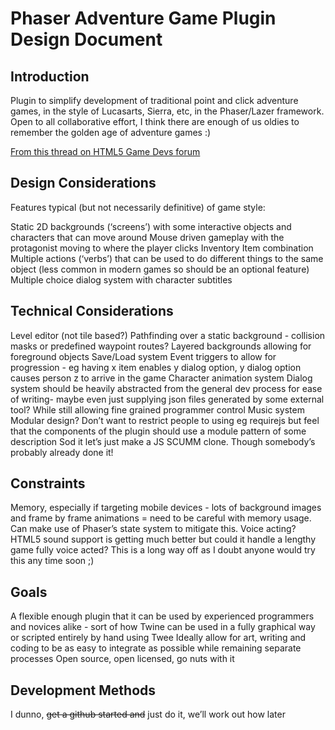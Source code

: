 Phaser Adventure Game Plugin Design Document
============================================
Introduction
------------
Plugin to simplify development of traditional point and click adventure games, in the style of Lucasarts, Sierra, etc, in the Phaser/Lazer framework. Open to all collaborative effort, I think there are enough of us oldies to remember the golden age of adventure games :)

[From this thread on HTML5 Game Devs forum](http://www.html5gamedevs.com/topic/3612-anyone-working-on-a-point-and-click-adventure)

Design Considerations
---------------------
Features typical (but not necessarily definitive) of game style:

Static 2D backgrounds (‘screens’) with some interactive objects and characters that can move around
Mouse driven gameplay with the protagonist moving to where the player clicks
Inventory
Item combination
Multiple actions (‘verbs’) that can be used to do different things to the same object (less common in modern games so should be an optional feature)
Multiple choice dialog system with character subtitles

Technical Considerations
------------------------
Level editor (not tile based?)
Pathfinding over a static background - collision masks or predefined waypoint routes?
Layered backgrounds allowing for foreground objects
Save/Load system
Event triggers to allow for progression - eg having x item enables y dialog option, y dialog option causes person z to arrive in the game
Character animation system
Dialog system should be heavily abstracted from the general dev process for ease of writing- maybe even just supplying json files generated by some external tool? While still allowing fine grained programmer control
Music system
Modular design? Don’t want to restrict people to using eg requirejs but feel that the components of the plugin should use a module pattern of some description
Sod it let’s just make a JS SCUMM clone. Though somebody’s probably already done it!

Constraints
-----------
Memory, especially if targeting mobile devices - lots of background images and frame by frame animations = need to be careful with memory usage. Can make use of Phaser’s state system to mitigate this.
Voice acting? HTML5 sound support is getting much better but could it handle a lengthy game fully voice acted? This is a long way off as I doubt anyone would try this any time soon ;)

Goals
-----
A flexible enough plugin that it can be used by experienced programmers and novices alike - sort of how Twine can be used in a fully graphical way or scripted entirely by hand using Twee
Ideally allow for art, writing and coding to be as easy to integrate as possible while remaining separate processes
Open source, open licensed, go nuts with it

Development Methods
-------------------
I dunno, <del>get a github started and</del> just do it, we’ll work out how later
